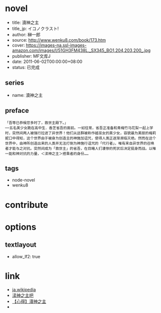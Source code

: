 # novel

- title: 瀆神之主
- title_jp: イコノクラスト!
- author: 榊一郎
- source: http://www.wenku8.com/book/173.htm
- cover: https://images-na.ssl-images-amazon.com/images/I/51GH3FM438L._SX345_BO1,204,203,200_.jpg
- publisher: MF文库J
- date: 2011-06-02T00:00:00+08:00
- status: 已完成

## series

- name: 瀆神之主

## preface


```
「吾等已恭候您多时了，救世主殿下。」
──五名美少女跪在高中生．香芝省吾的面前。一如往常，省吾正准备和青梅竹马花梨一起上学时，突然间两人被强行拉进了异世界！他们从这群被称作姬巫女的美少女，容貌最为美丽的梅莉妮口中得知，这个世界由于被身为创造主的神施加诅咒，使得人类正逐渐濒临灭绝。然而在这个世界中，由神所创造出来的人类并无法打倒为神施行诅咒的「代行者」，唯有来自异世界的召唤者才能与之对抗。突然间成为「救世主」的省吾，在目睹人们凄惨的死状后决定挺身而战。以唯一能和神对抗的力量，＜渎神之主＞搭乘者的身份……
```

## tags

- node-novel
- wenku8

# contribute


# options

## textlayout

- allow_lf2: true

# link

- [ja.wikipedia](https://ja.wikipedia.org/wiki/%E3%82%A4%E3%82%B3%E3%83%8E%E3%82%AF%E3%83%A9%E3%82%B9%E3%83%88!)
- [渎神之主吧](https://tieba.baidu.com/f?kw=%E6%B8%8E%E7%A5%9E%E4%B9%8B%E4%B8%BB&ie=utf-8 "")
- [【心得】瀆神之主](https://home.gamer.com.tw/creationDetail.php?sn=1459097)
- 
